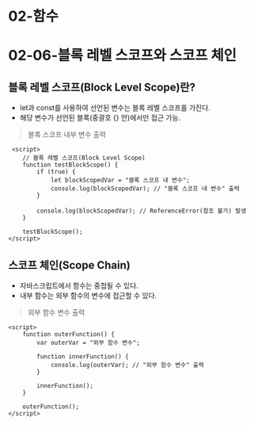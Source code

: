 # 02-함수
# 02-06-블록 레벨 스코프와 스코프 체인

## 블록 레벨 스코프(Block Level Scope)란?
+ let과 const를 사용하여 선언된 변수는 블록 레벨 스코프를 가진다. 
+ 해당 변수가 선언된 블록(중괄호 {} 안)에서만 접근 가능.


> 블록 스코프 내부 변수 출력
````
 <script>
    // 블록 레벨 스코프(Block Level Scope)
    function testBlockScope() {
        if (true) {
            let blockScopedVar = "블록 스코프 내 변수";
            console.log(blockScopedVar); // "블록 스코프 내 변수" 출력
        }

        console.log(blockScopedVar); // ReferenceError(참조 불가) 발생
    }

    testBlockScope();
</script>
````

## 스코프 체인(Scope Chain)
+ 자바스크립트에서 함수는 중첩될 수 있다.
+ 내부 함수는 외부 함수의 변수에 접근할 수 있다.

> 외부 함수 변수 출력

````
<script>
    function outerFunction() {
        var outerVar = "외부 함수 변수";

        function innerFunction() {
            console.log(outerVar); // "외부 함수 변수" 출력
        }

        innerFunction();
    }

    outerFunction();
</script>
````


